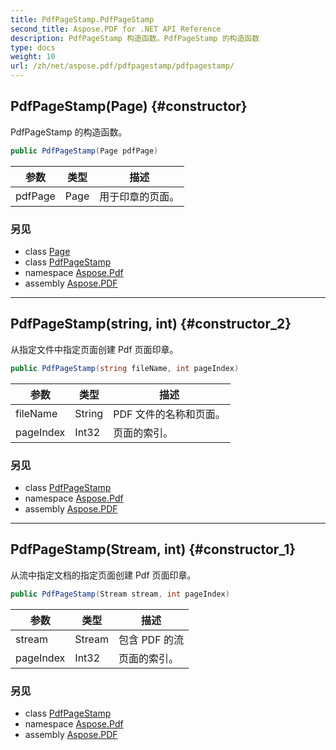 ```yaml
---
title: PdfPageStamp.PdfPageStamp
second_title: Aspose.PDF for .NET API Reference
description: PdfPageStamp 构造函数。PdfPageStamp 的构造函数
type: docs
weight: 10
url: /zh/net/aspose.pdf/pdfpagestamp/pdfpagestamp/
---
```

## PdfPageStamp(Page) {#constructor}

PdfPageStamp 的构造函数。

```csharp
public PdfPageStamp(Page pdfPage)
```

| 参数 | 类型 | 描述 |
| --- | --- | --- |
| pdfPage | Page | 用于印章的页面。 |

### 另见

* class [Page](../../page/)
* class [PdfPageStamp](../)
* namespace [Aspose.Pdf](../../../aspose.pdf/)
* assembly [Aspose.PDF](../../../)

---

## PdfPageStamp(string, int) {#constructor_2}

从指定文件中指定页面创建 Pdf 页面印章。

```csharp
public PdfPageStamp(string fileName, int pageIndex)
```

| 参数 | 类型 | 描述 |
| --- | --- | --- |
| fileName | String | PDF 文件的名称和页面。 |
| pageIndex | Int32 | 页面的索引。 |

### 另见

* class [PdfPageStamp](../)
* namespace [Aspose.Pdf](../../../aspose.pdf/)
* assembly [Aspose.PDF](../../../)

---

## PdfPageStamp(Stream, int) {#constructor_1}

从流中指定文档的指定页面创建 Pdf 页面印章。

```csharp
public PdfPageStamp(Stream stream, int pageIndex)
```

| 参数 | 类型 | 描述 |
| --- | --- | --- |
| stream | Stream | 包含 PDF 的流 |
| pageIndex | Int32 | 页面的索引。 |

### 另见

* class [PdfPageStamp](../)
* namespace [Aspose.Pdf](../../../aspose.pdf/)
* assembly [Aspose.PDF](../../../)